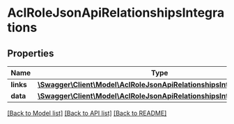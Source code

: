 # AclRoleJsonApiRelationshipsIntegrations

## Properties
Name | Type | Description | Notes
------------ | ------------- | ------------- | -------------
**links** | [**\Swagger\Client\Model\AclRoleJsonApiRelationshipsIntegrationsLinks**](AclRoleJsonApiRelationshipsIntegrationsLinks.md) |  | [optional] 
**data** | [**\Swagger\Client\Model\AclRoleJsonApiRelationshipsIntegrationsData[]**](AclRoleJsonApiRelationshipsIntegrationsData.md) |  | [optional] 

[[Back to Model list]](../../README.md#documentation-for-models) [[Back to API list]](../../README.md#documentation-for-api-endpoints) [[Back to README]](../../README.md)

